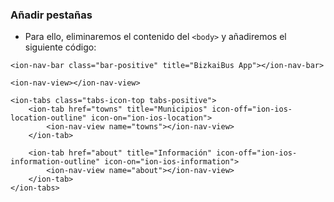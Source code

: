 ### Añadir pestañas

- Para ello, eliminaremos el contenido del ```<body>``` y añadiremos el siguiente código:

```
<ion-nav-bar class="bar-positive" title="BizkaiBus App"></ion-nav-bar>

<ion-nav-view></ion-nav-view>

<ion-tabs class="tabs-icon-top tabs-positive">
    <ion-tab href="towns" title="Municipios" icon-off="ion-ios-location-outline" icon-on="ion-ios-location">
        <ion-nav-view name="towns"></ion-nav-view>
    </ion-tab>

    <ion-tab href="about" title="Información" icon-off="ion-ios-information-outline" icon-on="ion-ios-information">
        <ion-nav-view name="about"></ion-nav-view>
    </ion-tab>
</ion-tabs>
```

